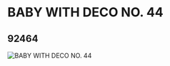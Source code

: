 # BABY WITH DECO NO. 44
## 92464
![BABY WITH DECO NO. 44](https://lc-www-live-s.legocdn.com/media/bricks/5/2/4594473.jpg)